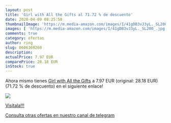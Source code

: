 ```yaml
---
layout: post
title: 'Girl with All the Gifts al 71.72 % de descuento'
date: 2020-04-09 08:25:58
thumbnailImage: 'https://m.media-amazon.com/images/I/41gDB3vJ3yL._SL200_.jpg'
images: [ 'https://m.media-amazon.com/images/I/41gDB3vJ3yL._SL200_.jpg' ]
comments: true
category: ofertas
author: ring
slug: 0606369260
description:
actualPrice: 7.97 EUR
comparePrice: 28.18 EUR
inStock: true
---
```


Ahora mismo tienes [Girl with All the Gifts](https://www.amazon.com/dp/0606369260/?tag=redken08-20) a 7.97 EUR (original: 28.18 EUR) (71.72 %  de descuento) en el siguiente enlace!

[![](https://m.media-amazon.com/images/I/41gDB3vJ3yL._SL200_.jpg)](https://www.amazon.com/dp/0606369260/?tag=redken08-20)

[Visítala!!!](https://www.amazon.com/dp/0606369260/?tag=redken08-20)

[Consulta otras ofertas en nuestro canal de telegram](https://t.me/s/ofertas25)
